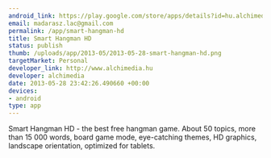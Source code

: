 ```yaml
--- 
android_link: https://play.google.com/store/apps/details?id=hu.alchimedia.Hangman
email: madarasz.lac@gmail.com
permalink: /app/smart-hangman-hd
title: Smart Hangman HD
status: publish
thumb: /uploads/app/2013-05/2013-05-28-smart-hangman-hd.png
targetMarket: Personal
developer_link: http://www.alchimedia.hu
developer: alchimedia
date: 2013-05-28 23:42:26.490660 +00:00
devices: 
- android
type: app
---
```


Smart Hangman HD - the best free hangman game. About 50 topics, more than 15 000 words, board game mode, eye-catching themes, HD graphics, landscape orientation, optimized for tablets.
